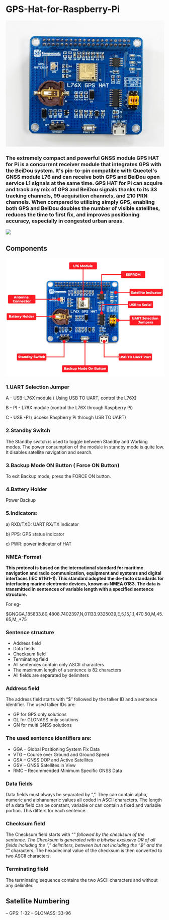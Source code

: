 # GPS-Hat-for-Raspberry-Pi

<img src= "https://github.com/sbcshop/GPS-Hat-for-Raspberry-Pi/blob/main/images/img0.jpg" />

### The extremely compact and powerful GNSS module GPS HAT for Pi is a concurrent receiver module that integrates GPS with the BeiDou system. It's pin-to-pin compatible with Quectel's GNSS module L76 and can receive both GPS and BeiDou open service L1 signals at the same time. GPS HAT for Pi can acquire and track any mix of GPS and BeiDou signals thanks to its 33 tracking channels, 99 acquisition channels, and 210 PRN channels. When compared to utilizing simply GPS, enabling both GPS and BeiDou doubles the number of visible satellites, reduces the time to first fix, and improves positioning accuracy, especially in congested urban areas.

<img src= "https://github.com/sbcshop/GPS-Hat-for-Raspberry-Pi/blob/main/images/img1.JPG" />

## Components

<img src= "https://github.com/sbcshop/GPS-Hat-for-Raspberry-Pi/blob/main/images/img2.jpg" />

### **1.UART Selection Jumper**

A - USB-L76X module ( Using USB TO UART, control the L76X)

B - PI - L76X module (control the L76X through Raspberry Pi)

C - USB -PI ( access Raspberry Pi through USB TO UART)

### **2.Standby Switch**

The Standby switch is used to toggle between Standby and Working modes. The power consumption of the module in standby mode is quite low. It disables satellite navigation and search.


### **3.Backup Mode ON Button ( Force ON Button)**

To exit Backup mode, press the FORCE ON button.


### **4.Battery Holder**

Power Backup


### **5.Indicators:**

a) RXD/TXD: UART RX/TX indicator

b) PPS: GPS status indicator

c) PWR: power indicator of HAT


### **NMEA-Format**

**This protocol is based on the international standard for maritime navigation and radio communication, equipment and systems and digital interfaces (IEC 61161-1). This standard adopted the de-facto standards for interfacing marine electronic devices, known as NMEA 0183.
The data is transmitted in sentences of variable length with a specified sentence structure.**

For eg-

$GNGGA,185833.80,4808.7402397,N,01133.9325039,E,5,15,1.1,470.50,M,45.65,M,,*75

### Sentence structure
* Address field
* Data fields
* Checksum field
* Terminating field
* All sentences contain only ASCII characters
* The maximum length of a sentence is 82 characters
* All fields are separated by delimiters

### Address field
The address field starts with “$” followed by the talker ID and a sentence identifier. The used talker IDs are:
* GP for GPS only solutions
* GL for GLONASS only solutions
* GN for multi GNSS solutions

### The used sentence identifiers are:
* GGA – Global Positioning System Fix Data
* VTG – Course over Ground and Ground Speed
* GSA – GNSS DOP and Active Satellites
* GSV – GNSS Satellites in View
* RMC – Recommended Minimum Specific GNSS Data


### Data fields
Data fields must always be separated by “,”. They can contain alpha, numeric and alphanumeric values all coded in ASCII characters. The length of a data field can be constant, variable or can contain a fixed and variable portion. This differs for each sentence.

### Checksum field
The Checksum field starts with “*” followed by the checksum of the sentence.
The Checksum is generated with a bitwise exclusive OR of all fields including the “,” delimiters, between but not including the “$” and the “*” characters.
The hexadecimal value of the checksum is then converted to two ASCII characters.

### Terminating field
The terminating sequence contains the two ASCII characters <CR> and <LF> without any delimiter.

## Satellite Numbering
– GPS: 1-32
– GLONASS: 33-96
